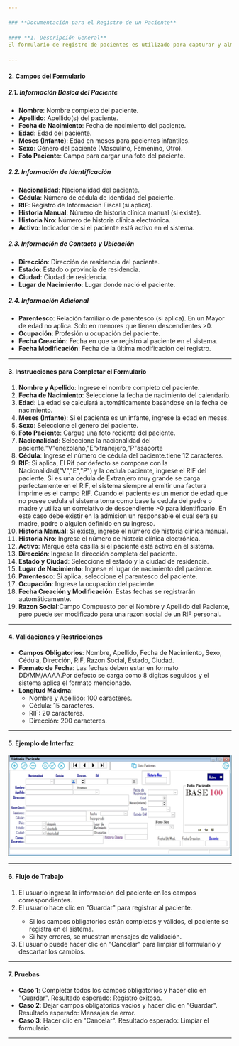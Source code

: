 ```yaml
---

### **Documentación para el Registro de un Paciente**

#### **1. Descripción General**
El formulario de registro de pacientes es utilizado para capturar y almacenar información detallada sobre cada paciente. Esta información es esencial para el seguimiento médico, la gestión de historias clínicas y la administración de servicios de salud.

---
```


#### **2. Campos del Formulario**

##### **2.1. Información Básica del Paciente**
- **Nombre**: Nombre completo del paciente.
- **Apellido**: Apellido(s) del paciente.
- **Fecha de Nacimiento**: Fecha de nacimiento del paciente.
- **Edad**: Edad del paciente.
- **Meses (Infante)**: Edad en meses para pacientes infantiles.
- **Sexo**: Género del paciente (Masculino, Femenino, Otro).
- **Foto Paciente**: Campo para cargar una foto del paciente.

##### **2.2. Información de Identificación**
- **Nacionalidad**: Nacionalidad del paciente.
- **Cédula**: Número de cédula de identidad del paciente.
- **RIF**: Registro de Información Fiscal (si aplica).
- **Historia Manual**: Número de historia clínica manual (si existe).
- **Historia Nro**: Número de historia clínica electrónica.
- **Activo**: Indicador de si el paciente está activo en el sistema.

##### **2.3. Información de Contacto y Ubicación**
- **Dirección**: Dirección de residencia del paciente.
- **Estado**: Estado o provincia de residencia.
- **Ciudad**: Ciudad de residencia.
- **Lugar de Nacimiento**: Lugar donde nació el paciente.

##### **2.4. Información Adicional**
- **Parentesco**: Relación familiar o de parentesco (si aplica). En un Mayor de edad no aplica. Solo en menores que tienen descendientes >0.
- **Ocupación**: Profesión u ocupación del paciente.
- **Fecha Creación**: Fecha en que se registró al paciente en el sistema.
- **Fecha Modificación**: Fecha de la última modificación del registro.

---

#### **3. Instrucciones para Completar el Formulario**

1. **Nombre y Apellido**: Ingrese el nombre completo del paciente.
2. **Fecha de Nacimiento**: Seleccione la fecha de nacimiento del calendario.
3. **Edad**: La edad se calculará automáticamente basándose en la fecha de nacimiento.
4. **Meses (Infante)**: Si el paciente es un infante, ingrese la edad en meses.
5. **Sexo**: Seleccione el género del paciente.
6. **Foto Paciente**: Cargue una foto reciente del paciente.
7. **Nacionalidad**: Seleccione la nacionalidad del paciente."V"enezolano,"E"xtranejero,"P"asaporte
8. **Cédula**: Ingrese el número de cédula del paciente.tiene 12 caracteres. 
9. **RIF**: Si aplica, El Rif por defecto se compone con la Nacionalidad("V","E","P") y la cedula paciente, ingrese el RIF del paciente.
	Si es una cedula de Extranjero muy grande se carga perfectamente en el RIF, el sistema siempre al emitir una factura imprime es el campo RIF.
	Cuando el paciente es un menor de edad que no posee cedula el sistema toma como base la cedula del padre o madre y utiliza un correlativo de descendiente >0 para identificarlo.
	En este caso debe existir en la admision un responsable el cual sera su madre, padre  o alguien definido en su ingreso.
10. **Historia Manual**: Si existe, ingrese el número de historia clínica manual.
11. **Historia Nro**: Ingrese el número de historia clínica electrónica.
12. **Activo**: Marque esta casilla si el paciente está activo en el sistema.
13. **Dirección**: Ingrese la dirección completa del paciente.
14. **Estado y Ciudad**: Seleccione el estado y la ciudad de residencia.
15. **Lugar de Nacimiento**: Ingrese el lugar de nacimiento del paciente.
16. **Parentesco**: Si aplica, seleccione el parentesco del paciente.
17. **Ocupación**: Ingrese la ocupación del paciente.
18. **Fecha Creación y Modificación**: Estas fechas se registrarán automáticamente.
18. **Razon Social**:Campo Compuesto por el Nombre y Apellido del Paciente, pero puede ser modificado para una razon social de un RIF personal.

---

#### **4. Validaciones y Restricciones**

- **Campos Obligatorios**: Nombre, Apellido, Fecha de Nacimiento, Sexo, Cédula, Dirección, RIF, Razon Social, Estado, Ciudad.
- **Formato de Fecha**: Las fechas deben estar en formato DD/MM/AAAA.Por defecto se carga como 8 digitos seguidos y el sistema aplica el formato mencionado.
- **Longitud Máxima**:
  - Nombre y Apellido: 100 caracteres.
  - Cédula: 15 caracteres.
  - RIF: 20 caracteres.
  - Dirección: 200 caracteres.

---

#### **5. Ejemplo de Interfaz**

![Historia Paciente](images/PACIENTES/CDatosPaciente.JPG)

---

#### **6. Flujo de Trabajo**

1. El usuario ingresa la información del paciente en los campos correspondientes.
2. El usuario hace clic en "Guardar" <F1> para registrar al paciente.
   - Si los campos obligatorios están completos y válidos, el paciente se registra en el sistema.
   - Si hay errores, se muestran mensajes de validación.
3. El usuario puede hacer clic en "Cancelar" para limpiar el formulario y descartar los cambios.

---

#### **7. Pruebas**

- **Caso 1**: Completar todos los campos obligatorios y hacer clic en "Guardar". Resultado esperado: Registro exitoso.
- **Caso 2**: Dejar campos obligatorios vacíos y hacer clic en "Guardar". Resultado esperado: Mensajes de error.
- **Caso 3**: Hacer clic en "Cancelar". Resultado esperado: Limpiar el formulario.

---
